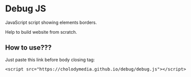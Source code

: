 # Debug JS
<p>JavaScript script showing elements borders.</p>
<p>Help to build website from scratch.</p>

<h2>How to use???</h2>
<p>Just paste this link before body closing tag:<p>

<p><xmp><script src="https://cholodymedia.github.io/debug/debug.js"></script></xmp></p>
